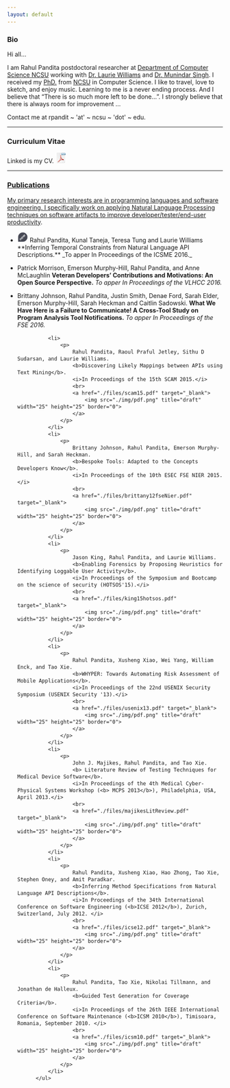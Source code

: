 ```yaml
---
layout: default
---
```


### Bio


Hi all…

I am Rahul Pandita postdoctoral researcher at [Department of Computer Science NCSU](http://www.csc.ncsu.edu/) working with [Dr. Laurie Williams](http://collaboration.csc.ncsu.edu/laurie/) and [Dr. Munindar Singh](http://www.csc.ncsu.edu/faculty/mpsingh/).
I received my [PhD.](./files/diploma.pdf) from [NCSU](http://www.csc.ncsu.edu/) in Computer Science.
I like to travel, love to sketch, and enjoy music. Learning to me is a never ending process.
And I believe that “There is so much more left to be done...”. 
I strongly believe that there is always room for improvement ...

Contact me at rpandit ~ 'at' ~ ncsu ~ 'dot' ~ edu.

<hr>

<a name="cv" class="anchor" href="#cv"><span class="octicon octicon-link"></span></a>

### Curriculum Vitae 

Linked is my CV. [<img src="./img/pdf.png" title="CV" width="25" height="25" border="0">](./files/rahulpandita.pdf)

____

<a name="publications" class="anchor" href="#publications"><span class="octicon octicon-link"></span>

### Publications
			
My primary research interests are in programming languages and software engineering.
I specifically work on applying [Natural Language Processing techniques on software artifacts to improve developer/tester/end-user productivity](http://repository.lib.ncsu.edu/ir/bitstream/1840.16/10538/1/etd.pdf).

* <img src="./img/new.png" title="CV" width="25" height="25" border="0"> 
	Rahul Pandita, Kunal Taneja, Teresa Tung and Laurie Williams **Inferring Temporal Constraints from Natural Language API Descriptions.** _To apper In Proceedings of the ICSME 2016._
* Patrick Morrison, Emerson Murphy-Hill, Rahul Pandita, and Anne McLaughlin
	**Veteran Developers’ Contributions and Motivations: An Open Source Perspective.**
	_To apper In Proceedings of the VLHCC 2016._
* Brittany Johnson, Rahul Pandita, Justin Smith, Denae Ford, Sarah Elder, Emerson Murphy-Hill, Sarah Heckman and Caitlin Sadowski.
	**What We Have Here is a Failure to Communicate! A Cross-Tool Study on Program Analysis Tool Notifications.**
	_To apper In Proceedings of the FSE 2016._
						
						
				<li>
					<p>
						Rahul Pandita, Raoul Praful Jetley, Sithu D Sudarsan, and Laurie Williams.
						<b>Discovering Likely Mappings between APIs using Text Mining</b>.
						<i>In Proceedings of the 15th SCAM 2015.</i>
						<br>
						<a href="./files/scam15.pdf" target="_blank">
							<img src="./img/pdf.png" title="draft" width="25" height="25" border="0">
						</a>
					</p>
				</li>
				<li>
					<p>
						Brittany Johnson, Rahul Pandita, Emerson Murphy-Hill, and Sarah Heckman.
						<b>Bespoke Tools: Adapted to the Concepts Developers Know</b>.
						<i>In Proceedings of the 10th ESEC FSE NIER 2015.</i>
						<br>
						<a href="./files/brittany12fseNier.pdf" target="_blank">
							<img src="./img/pdf.png" title="draft" width="25" height="25" border="0">
						</a>
					</p>
				</li>
				<li>
					<p>
						Jason King, Rahul Pandita, and Laurie Williams.
						<b>Enabling Forensics by Proposing Heuristics for Identifying Loggable User Activity</b>.
						<i>In Proceedings of the Symposium and Bootcamp on the science of security (HOTSOS'15).</i>
						<br>
						<a href="./files/king15hotsos.pdf" target="_blank">
							<img src="./img/pdf.png" title="draft" width="25" height="25" border="0">
						</a>
					</p>
				</li>
				<li>
					<p>
						Rahul Pandita, Xusheng Xiao, Wei Yang, William Enck, and Tao Xie.
						<b>WHYPER: Towards Automating Risk Assessment of Mobile Applications</b>.
						<i>In Proceedings of the 22nd USENIX Security Symposium (USENIX Security '13).</i>
						<br>
						<a href="./files/usenix13.pdf" target="_blank">
							<img src="./img/pdf.png" title="draft" width="25" height="25" border="0">
						</a>
					</p>
				</li>
				<li>
					<p>
						John J. Majikes, Rahul Pandita, and Tao Xie.
						<b> Literature Review of Testing Techniques for Medical Device Software</b>.
						<i>In Proceedings of the 4th Medical Cyber-Physical Systems Workshop (<b> MCPS 2013</b>), Philadelphia, USA, April 2013.</i>
						<br>
						<a href="./files/majikesLitReview.pdf" target="_blank">
							<img src="./img/pdf.png" title="draft" width="25" height="25" border="0">
						</a>
					</p>
				</li>
				<li>
					<p>
						Rahul Pandita, Xusheng Xiao, Hao Zhong, Tao Xie, Stephen Oney, and Amit Paradkar.
						<b>Inferring Method Specifications from Natural Language API Descriptions</b>.
						<i>In Proceedings of the 34th International Conference on Software Engineering (<b>ICSE 2012</b>), Zurich, Switzerland, July 2012. </i>
						<br>
						<a href="./files/icse12.pdf" target="_blank">
							<img src="./img/pdf.png" title="draft" width="25" height="25" border="0">
						</a>
					</p>
				</li>
				<li>
					<p>
						Rahul Pandita, Tao Xie, Nikolai Tillmann, and Jonathan de Halleux.
						<b>Guided Test Generation for Coverage Criteria</b>.
						<i>In Proceedings of the 26th IEEE International Conference on Software Maintenance (<b>ICSM 2010</b>), Timisoara, Romania, September 2010. </i>
						<br>
						<a href="./files/icsm10.pdf" target="_blank">
							<img src="./img/pdf.png" title="draft" width="25" height="25" border="0">
						</a>
					</p>
				</li>
			</ul>